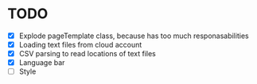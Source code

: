 # TODO

- [X] Explode pageTemplate class, because has too much responasabilities
- [X] Loading text files from cloud account
- [X] CSV parsing to read locations of text files
- [X] Language bar
- [ ] Style
